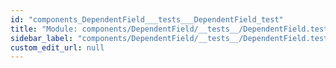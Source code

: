 ```yaml
---
id: "components_DependentField___tests___DependentField_test"
title: "Module: components/DependentField/__tests__/DependentField.test"
sidebar_label: "components/DependentField/__tests__/DependentField.test"
custom_edit_url: null
---
```


